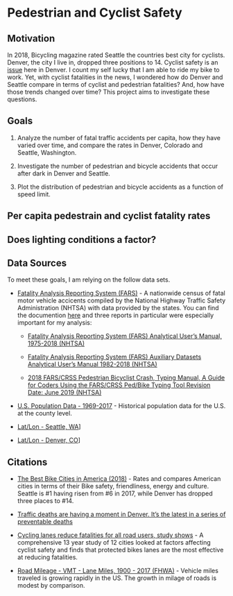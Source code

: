 # Pedestrian and Cyclist Safety

## Motivation

In 2018, Bicycling magazine rated Seattle the countries best city for cyclists.  Denver, the city I live in, dropped three positions to 14.  Cyclist safety is an [issue](https://denverite.com/2019/07/31/traffic-deaths-are-having-a-moment-in-denver-its-the-latest-in-a-scroll-of-preventable-deaths/) here in Denver.  I count my self lucky that I am able to ride my bike to work.  Yet, with cyclist fatalities in the news, I wondered how do Denver and Seattle compare in terms of cyclist and pedestrian fatalities?  And, how have those trends changed over time?   This project aims to investigate these questions.



## Goals

1. Analyze the number of fatal traffic accidents per capita, how they have varied over time, and compare the rates in Denver, Colorado and Seattle, Washington.  

1. Investigate the number of pedestrian and bicycle accidents that occur after dark in Denver and Seattle.  

1. Plot the distribution of pedestrian and bicycle accidents as a function of speed limit.  



## Per capita pedestrain and cyclist fatality rates



## Does lighting conditions a factor?



## Data Sources

To meet these goals, I am relying on the follow data sets.

* [Fatality Analysis Reporting System (FARS)](https://www.nhtsa.gov/research-data/fatality-analysis-reporting-system-fars) - A nationwide census of fatal motor vehicle accicents compiled by the National Highway Traffic Safety Administration (NHTSA) with data provided by the states.  You can find the documention [here](https://crashstats.nhtsa.dot.gov/#/DocumentTypeList/23) and three reports in particular were especially important for my analysis:

    - [Fatality Analysis Reporting System (FARS)  Analytical User’s Manual, 1975-2018 (NHTSA)](https://crashstats.nhtsa.dot.gov/Api/Public/ViewPublication/812827)

    - [Fatality Analysis Reporting System (FARS) Auxiliary Datasets Analytical User’s Manual 1982-2018 (NHTSA)](https://crashstats.nhtsa.dot.gov/Api/Public/ViewPublication/812829)

    - [2018 FARS/CRSS Pedestrian Bicyclist Crash, Typing Manual, A Guide for Coders Using the FARS/CRSS Ped/Bike Typing Tool Revision Date: June 2019 (NHTSA)](https://crashstats.nhtsa.dot.gov/Api/Public/ViewPublication/812809)

* [U.S. Population Data - 1969-2017](https://seer.cancer.gov/popdata/) - Historical population data for the U.S. at the county level.

* [Lat/Lon - Seattle, WA](https://www.latlong.net/place/seattle-wa-usa-2655.html)]

* [Lat/Lon - Denver, CO](https://www.latlong.net/place/seattle-wa-usa-2655.html)]

## Citations

* [The Best Bike Cities in America (2018)](https://www.bicycling.com/culture/a23676188/best-bike-cities-2018/) - Rates and compares American cities in terms of their Bike safety, friendliness, energy and culture. Seattle is #1 having risen from #6 in 2017, while Denver has dropped three places to #14.

* [Traffic deaths are having a moment in Denver. It’s the latest in a series of preventable deaths](https://denverite.com/2019/07/31/traffic-deaths-are-having-a-moment-in-denver-its-the-latest-in-a-scroll-of-preventable-deaths/)

* [Cycling lanes reduce fatalities for all road users, study shows](https://www.sciencedaily.com/releases/2019/05/190529113036.htm) - A comprehensive 13 year study of 12 cities looked at factors affecting cyclist safety and finds that protected bikes lanes are the most effective at reducing fatalities.

* [Road Mileage - VMT - Lane Miles, 1900 - 2017 (FHWA)](https://www.fhwa.dot.gov/policyinformation/statistics/2017/pdf/vmt421c.pdf) - Vehicle miles traveled is growing rapidly in the US.  The growth in milage of roads is modest by comparison.
